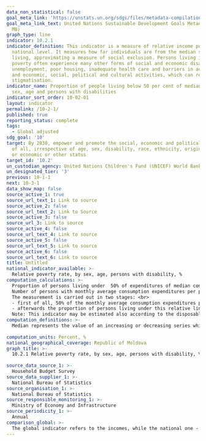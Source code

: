```yaml
---
data_non_statistical: false
goal_meta_link: 'https://unstats.un.org/sdgs/files/metadata-compilation/Metadata-Goal-10.pdf '
goal_meta_link_text: United Nations Sustainable Development Goals Metadata (PDF 4.0
  MB)
graph_type: line
indicator: 10.2.1
indicator_definition: This indicator is a measure of relative income poverty at the
  national level. It measures how far individuals are from the median standard of
  living, approximating a measure of social exclusion. Persons living in relative
  poverty often experience many other forms of social and economic disadvantage through
  unemployment, poor housing, inadequate health care and barriers in accessing education
  and economic, social, political and cultural activities, which can result from social
  stigmatisation.
indicator_name: Proportion of people living below 50 per cent of median income, by
  sex, age and persons with disabilities
indicator_sort_order: 10-02-01
layout: indicator
permalink: /10-2-1/
published: true
reporting_status: complete
tags:
  - Global adjusted
sdg_goal: '10'
target: By 2030, empower and promote the social, economic and political inclusion
  of all, irrespective of age, sex, disability, race, ethnicity, origin, religion
  or economic or other status
target_id: '10.2'
un_custodian_agency: United Nations Children's Fund (UNICEF) World Bank (WB)
un_designated_tier: '3'
previous: 10-1-1
next: 10-3-1
data_show_map: false
source_active_1: true
source_url_text_1: Link to source
source_active_2: false
source_url_text_2: Link to Source
source_active_3: false
source_url_3: Link to source
source_active_4: false
source_url_text_4: Link to source
source_active_5: false
source_url_text_5: Link to source
source_active_6: false
source_url_text_6: Link to source
title: Untitled
national_indicator_available: >-
  Relative poverty rate, by sex, age, persons with disability, %
computation_calculations: >-
  Proportion of persons living under  50% of expenditures of median consumption.<br> 
  Number of persons with monthly average consumption expenditures per person smaller than  50% of the monthly average consumption expenditures per one median person, out of the total number of population, multiplied by 100.<br> 
  The measurement is carried out in two stages: <br> 
  - first of all, 50% of the monthly average consumption expenditures per one  median person is estimated;<br> 
  - afterwards the proportion of persons living under this relative line is estimated. <br> 
  Note: This indicator may be estimated also according to the disposable incomes. Since 2014, the number of population with ordinary residence and not the number of stable population has been used as basis for estimating the indicator.
computation_definitions: >-
  Median represents the value of an increasing or decreasing series which divides the series in two equal parts.<br> 
  
computation_units: Percent, %
national_geographical_coverage: Republic of Moldova
graph_title: >-
  10.2.1 Relative poverty rate, by sex, age, persons with disability, % <br> 
  
source_data_source_1: >-
  Household Budget Survey 
source_data_supplier_1: >-
  National Bureau of Statistics
source_organisation_1: >-
  National Bureau of Statistics
source_responsible_monitoring_1: >-
  Ministry of Economy and Infrastructure
source_periodicity_1: >-
  Annual
comparison_global: >-
  The global indicator refers to the incomes, while the national one - to consumption expenditures 
---
```

